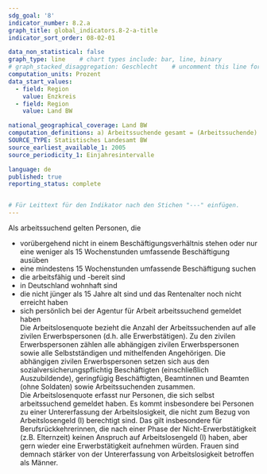 ```yaml
---
sdg_goal: '8'
indicator_number: 8.2.a
graph_title: global_indicators.8-2-a-title 
indicator_sort_order: 08-02-01

data_non_statistical: false
graph_type: line    # chart types include: bar, line, binary
# graph_stacked_disaggregation: Geschlecht    # uncomment this line for stacked bars. eplace "Geschlecht" with the field of aggregation.
computation_units: Prozent
data_start_values:
  - field: Region
    value: Enzkreis
  - field: Region
    value: Land BW

national_geographical_coverage: Land BW
computation_definitions: a) Arbeitssuchende gesamt = (Arbeitssuchende) / (alle zivilen Erwerbstätigen) * 100 <br> b) Arbeitssuchende Frauen = (Arbeitssuchende) / (alle zivilen Erwerbstätigen) * 100 <br> c) Jugendarbeitslosigkeit = (Arbeitssuchende unter 25 Jahren) / (alle zivilen Erwerbstätigen unter 25 Jahren) * 100 <br> d) Arbeitslosigkeit bei über 55-Jährigen = (Arbeitssuchende über 55 Jahren) / (alle zivilen Erwerbstätigen über 55 Jahren) * 100
SOURCE_TYPE: Statistisches Landesamt BW
source_earliest_available_1: 2005
source_periodicity_1: Einjahresintervalle

language: de   
published: true
reporting_status: complete


# Für Leittext für den Indikator nach den Stichen "---" einfügen.
---
```


Als arbeitssuchend gelten Personen, die <br>
- vorübergehend nicht in einem Beschäftigungsverhältnis stehen oder nur eine weniger als 15 Wochenstunden umfassende Beschäftigung ausüben
- eine mindestens 15 Wochenstunden umfassende Beschäftigung suchen
- die arbeitsfähig und -bereit sind
- in Deutschland wohnhaft sind
- die nicht jünger als 15 Jahre alt sind und das Rentenalter noch nicht erreicht haben
- sich persönlich bei der Agentur für Arbeit arbeitssuchend gemeldet haben <br>
Die Arbeitslosenquote bezieht die Anzahl der Arbeitssuchenden auf alle zivilen Erwerbspersonen (d.h. alle Erwerbstätigen). Zu den zivilen Erwerbspersonen zählen alle abhängigen zivilen Erwerbspersonen sowie alle Selbstständigen und mithelfenden Angehörigen. Die abhängigen zivilen Erwerbspersonen setzen sich aus den sozialversicherungspflichtig Beschäftigten (einschließlich Auszubildende), geringfügig Beschäftigten, Beamtinnen und Beamten (ohne Soldaten) sowie Arbeitssuchenden zusammen. <br>
Die Arbeitslosenquote erfasst nur Personen, die sich selbst arbeitssuchend gemeldet haben. Es kommt insbesondere bei Personen zu einer Untererfassung der Arbeitslosigkeit, die nicht zum Bezug von Arbeitslosengeld (I) berechtigt sind. Das gilt insbesondere für Berufsrückkehrerinnen, die nach einer Phase der Nicht-Erwerbstätigkeit (z.B. Elternzeit) keinen Anspruch auf Arbeitslosengeld (I) haben, aber gern wieder eine Erwerbstätigkeit aufnehmen würden. Frauen sind demnach stärker von der Untererfassung von Arbeitslosigkeit betroffen als Männer.